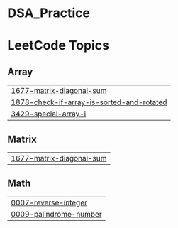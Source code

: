 # DSA_Practice
<!---LeetCode Topics Start-->
# LeetCode Topics
## Array
|  |
| ------- |
| [1677-matrix-diagonal-sum](https://github.com/chetanpawar29/DSA_Practice/tree/master/1677-matrix-diagonal-sum) |
| [1878-check-if-array-is-sorted-and-rotated](https://github.com/chetanpawar29/DSA_Practice/tree/master/1878-check-if-array-is-sorted-and-rotated) |
| [3429-special-array-i](https://github.com/chetanpawar29/DSA_Practice/tree/master/3429-special-array-i) |
## Matrix
|  |
| ------- |
| [1677-matrix-diagonal-sum](https://github.com/chetanpawar29/DSA_Practice/tree/master/1677-matrix-diagonal-sum) |
## Math
|  |
| ------- |
| [0007-reverse-integer](https://github.com/chetanpawar29/DSA_Practice/tree/master/0007-reverse-integer) |
| [0009-palindrome-number](https://github.com/chetanpawar29/DSA_Practice/tree/master/0009-palindrome-number) |
<!---LeetCode Topics End-->